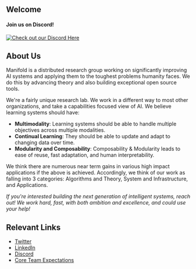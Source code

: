 ## Welcome

#### Join us on Discord!

[![Check out our Discord Here](https://dcbadge.vercel.app/api/server/a8uDbxzEbM)](https://discord.gg/a8uDbxzEbM)

## About Us
Manifold is a distributed research group working on significantly improving AI systems and applying them to the toughest problems humanity faces. We do this by advancing theory and also building exceptional open source tools.

We're a fairly unique research lab. We work in a different way to most other organizations, and take a capabilities focused view of AI. We believe learning systems should have:
- **Multimodality**: Learning systems should be able to handle multiple objectives across multiple modalities.
- **Continual Learning**: They should be able to update and adapt to changing data over time.
- **Modularity and Composability**: Composability & Modularity leads to ease of reuse, fast adaptation, and human interpretability. 

We think there are numerous near term gains in various high impact applications if the above is achieved. Accordingly, we think of our work as falling into 3 categories: Algorithms and Theory, System and Infrastructure, and Applications.

*If you're interested building the next generation of intelligent systems, reach out! We work hard, fast, with both ambition and excellence, and could use your help!*

## Relevant Links

 - [Twitter](https://twitter.com/ManifoldRG)
 - [LinkedIn](https://www.linkedin.com/company/manifold-research-group)
 - [Discord](https://discord.gg/a8uDbxzEbM)
 - [Core Team Expectations](https://docs.google.com/document/d/12_NKKnfMy6Q09xsyGwF4UBfSvn9vqVk4Pd_OTJVFWYk/edit?usp=sharing)
